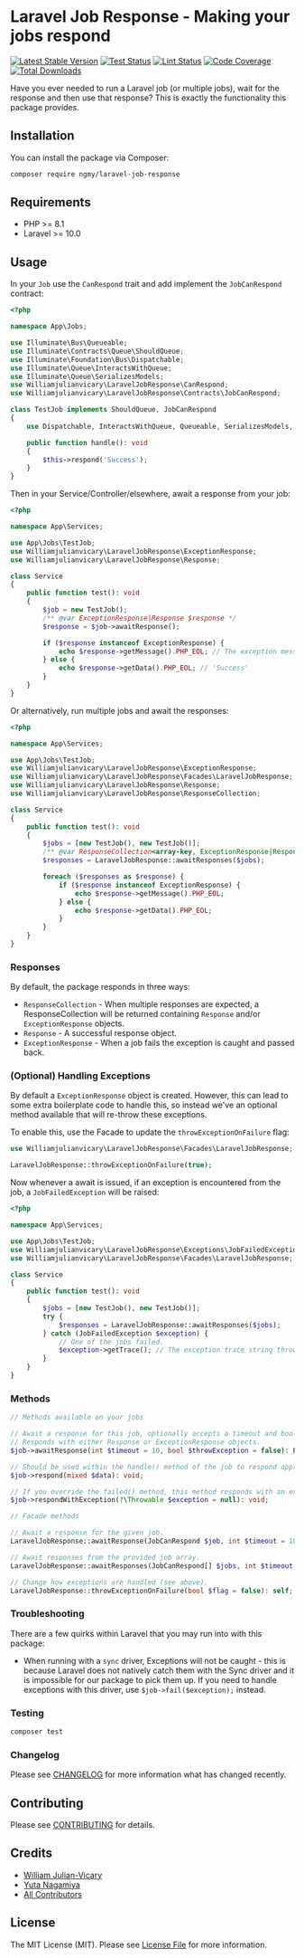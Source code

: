 # Laravel Job Response - Making your jobs respond

[![Latest Stable Version](https://img.shields.io/packagist/v/ngmy/laravel-job-response.svg?style=flat-square&label=stable)](https://packagist.org/packages/ngmy/laravel-job-response)
[![Test Status](https://img.shields.io/github/actions/workflow/status/ngmy/laravel-job-response/test.yml?style=flat-square&label=test)](https://github.com/ngmy/laravel-job-response/actions/workflows/test.yml)
[![Lint Status](https://img.shields.io/github/actions/workflow/status/ngmy/laravel-job-response/lint.yml?style=flat-square&label=lint)](https://github.com/ngmy/laravel-job-response/actions/workflows/lint.yml)
[![Code Coverage](https://img.shields.io/coverallsCoverage/github/ngmy/laravel-job-response?style=flat-square)](https://coveralls.io/github/ngmy/laravel-job-response)
[![Total Downloads](https://img.shields.io/packagist/dt/ngmy/laravel-job-response.svg?style=flat-square)](https://packagist.org/packages/ngmy/laravel-job-response)

Have you ever needed to run a Laravel job (or multiple jobs), wait for the response and then use that response? This is
exactly the functionality this package provides.

## Installation

You can install the package via Composer:

```bash
composer require ngmy/laravel-job-response
```

## Requirements

- PHP >= 8.1
- Laravel >= 10.0

## Usage

In your `Job` use the `CanRespond` trait and add implement the `JobCanRespond` contract:

```php
<?php

namespace App\Jobs;

use Illuminate\Bus\Queueable;
use Illuminate\Contracts\Queue\ShouldQueue;
use Illuminate\Foundation\Bus\Dispatchable;
use Illuminate\Queue\InteractsWithQueue;
use Illuminate\Queue\SerializesModels;
use Williamjulianvicary\LaravelJobResponse\CanRespond;
use Williamjulianvicary\LaravelJobResponse\Contracts\JobCanRespond;

class TestJob implements ShouldQueue, JobCanRespond
{
    use Dispatchable, InteractsWithQueue, Queueable, SerializesModels, CanRespond;

    public function handle(): void
    {
        $this->respond('Success');
    }
}
```

Then in your Service/Controller/elsewhere, await a response from your job:

```php
<?php

namespace App\Services;

use App\Jobs\TestJob;
use Williamjulianvicary\LaravelJobResponse\ExceptionResponse;
use Williamjulianvicary\LaravelJobResponse\Response;

class Service
{
    public function test(): void
    {
        $job = new TestJob();
        /** @var ExceptionResponse|Response $response */
        $response = $job->awaitResponse();

        if ($response instanceof ExceptionResponse) {
            echo $response->getMessage().PHP_EOL; // The exception message string thrown by the job.
        } else {
            echo $response->getData().PHP_EOL; // 'Success'
        }
    }
}
```

Or alternatively, run multiple jobs and await the responses:

```php
<?php

namespace App\Services;

use App\Jobs\TestJob;
use Williamjulianvicary\LaravelJobResponse\ExceptionResponse;
use Williamjulianvicary\LaravelJobResponse\Facades\LaravelJobResponse;
use Williamjulianvicary\LaravelJobResponse\Response;
use Williamjulianvicary\LaravelJobResponse\ResponseCollection;

class Service
{
    public function test(): void
    {
        $jobs = [new TestJob(), new TestJob()];
        /** @var ResponseCollection<array-key, ExceptionResponse|Response> $responses */
        $responses = LaravelJobResponse::awaitResponses($jobs);

        foreach ($responses as $response) {
            if ($response instanceof ExceptionResponse) {
                echo $response->getMessage().PHP_EOL;
            } else {
                echo $response->getData().PHP_EOL;
            }
        }
    }
}
```

### Responses

By default, the package responds in three ways:

- `ResponseCollection` - When multiple responses are expected, a ResponseCollection will be returned containing
  `Response` and/or `ExceptionResponse` objects.
- `Response` - A successful response object.
- `ExceptionResponse` - When a job fails the exception is caught and passed back.

### (Optional) Handling Exceptions

By default a `ExceptionResponse` object is created. However, this can lead to some extra boilerplate code to handle
this, so instead we've an optional method available that will re-throw these exceptions.

To enable this, use the Facade to update the `throwExceptionOnFailure` flag:

```php
use Williamjulianvicary\LaravelJobResponse\Facades\LaravelJobResponse;

LaravelJobResponse::throwExceptionOnFailure(true);
```

Now whenever a await is issued, if an exception is encountered from the job, a `JobFailedException` will be raised:

```php
<?php

namespace App\Services;

use App\Jobs\TestJob;
use Williamjulianvicary\LaravelJobResponse\Exceptions\JobFailedException;
use Williamjulianvicary\LaravelJobResponse\Facades\LaravelJobResponse;

class Service
{
    public function test(): void
    {
        $jobs = [new TestJob(), new TestJob()];
        try {
            $responses = LaravelJobResponse::awaitResponses($jobs);
        } catch (JobFailedException $exception) {
            // One of the jobs failed.
            $exception->getTrace(); // The exception trace string thrown by the job.
        }
    }
}
```

### Methods

```php
// Methods available on your jobs

// Await a response for this job, optionally accepts a timeout and bool whether a exception should be raised if the job fails.
// Responds with either Response or ExceptionResponse objects.
$job->awaitResponse(int $timeout = 10, bool $throwException = false): ExceptionResponse|Response;

// Should be used within the handle() method of the job to respond appropriately.
$job->respond(mixed $data): void;

// If you override the failed() method, this method responds with an exception.
$job->respondWithException(?\Throwable $exception = null): void;

// Facade methods

// Await a response for the given job.
LaravelJobResponse::awaitResponse(JobCanRespond $job, int $timeout = 10): ExceptionResponse|Response;

// Await responses from the provided job array.
LaravelJobResponse::awaitResponses(JobCanRespond[] $jobs, int $timeout = 10): ResponseCollection<array-key, ExceptionResponse|Response>;

// Change how exceptions are handled (see above).
LaravelJobResponse::throwExceptionOnFailure(bool $flag = false): self;
```

### Troubleshooting

There are a few quirks within Laravel that you may run into with this package:

- When running with a `sync` driver, Exceptions will not be caught - this is because Laravel does not natively catch
  them with the Sync driver and it is impossible for our package to pick them up. If you need to handle exceptions with
  this driver, use `$job->fail($exception);` instead.

### Testing

```bash
composer test
```

### Changelog

Please see [CHANGELOG](CHANGELOG.md) for more information what has changed recently.

## Contributing

Please see [CONTRIBUTING](CONTRIBUTING.md) for details.

## Credits

- [William Julian-Vicary](https://github.com/williamjulianvicary)
- [Yuta Nagamiya](https://github.com/ngmy)
- [All Contributors](https://github.com/ngmy/laravel-job-response/contributors)

## License

The MIT License (MIT). Please see [License File](LICENSE.md) for more information.
